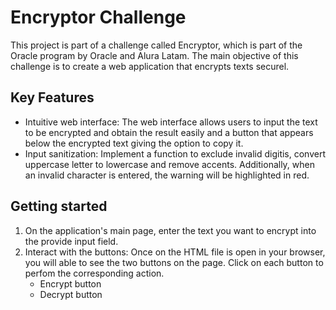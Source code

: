 # Encryptor Challenge

This project is part of a challenge called Encryptor, which is part of the Oracle program by Oracle and Alura Latam. The main objective of this challenge is to create a web application that encrypts texts securel.

## Key Features

* Intuitive web interface: The web interface allows users to input the text to be encrypted and obtain the result easily and a button that appears below the encrypted text giving the option to copy it.
* Input sanitization: Implement a function to exclude invalid digitis, convert uppercase letter to lowercase and remove accents. Additionally, when an invalid character is entered, the warning will be highlighted in red.

## Getting started

1. On the application's main page, enter the text you want to encrypt into the provide input field.
1. Interact with the buttons: Once on the HTML file is open in your browser, you will able to see the two buttons on the page. Click on each button to perfom the corresponding action.
    * Encrypt button
    * Decrypt button

